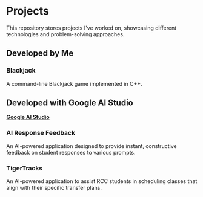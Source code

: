 # Projects

This repository stores projects I've worked on, showcasing different technologies and problem-solving approaches.

## Developed by Me

### Blackjack

A command-line Blackjack game implemented in C++.

## Developed with Google AI Studio

**[Google AI Studio](https://aistudio.google.com/)**

### AI Response Feedback

An AI-powered application designed to provide instant, constructive feedback on student responses to various prompts.

### TigerTracks

An AI-powered application to assist RCC students in scheduling classes that align with their specific transfer plans.
